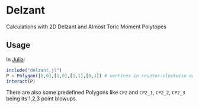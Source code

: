 # Delzant
Calculations with 2D Delzant and Almost Toric Moment Polytopes

## Usage

In [Julia](https://julialang.org):

```julia
include("delzant.jl")
P = Polygon([0,0],[1,0],[1,1],[0,1]) # vertices in counter-clockwise order
interact(P)
```

There are also some predefined Polygons like `CP2` and `CP2_1`, `CP2_2`, `CP2_3` being its 1,2,3 point blowups.
